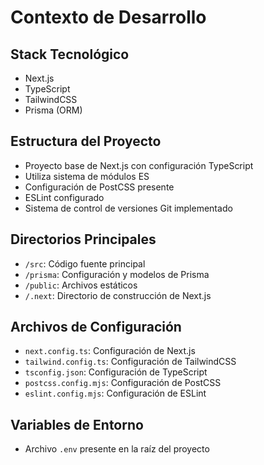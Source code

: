 # Contexto de Desarrollo

## Stack Tecnológico
- Next.js
- TypeScript
- TailwindCSS
- Prisma (ORM)

## Estructura del Proyecto
- Proyecto base de Next.js con configuración TypeScript
- Utiliza sistema de módulos ES
- Configuración de PostCSS presente
- ESLint configurado
- Sistema de control de versiones Git implementado

## Directorios Principales
- `/src`: Código fuente principal
- `/prisma`: Configuración y modelos de Prisma
- `/public`: Archivos estáticos
- `/.next`: Directorio de construcción de Next.js

## Archivos de Configuración
- `next.config.ts`: Configuración de Next.js
- `tailwind.config.ts`: Configuración de TailwindCSS
- `tsconfig.json`: Configuración de TypeScript
- `postcss.config.mjs`: Configuración de PostCSS
- `eslint.config.mjs`: Configuración de ESLint

## Variables de Entorno
- Archivo `.env` presente en la raíz del proyecto